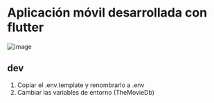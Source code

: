 # Aplicación móvil desarrollada con flutter

![image](https://github.com/szuluaga-beep/cinemapedia/assets/69664305/cf6203d4-5226-4103-a4f5-b1fa53db4d4f)


## dev

1. Copiar el .env.template y renombrarlo a .env
2. Cambiar las variables de entorno (TheMovieDb)


